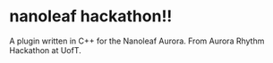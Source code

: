 # nanoleaf hackathon!!

A plugin written in C++ for the Nanoleaf Aurora. From Aurora Rhythm Hackathon at UofT.
